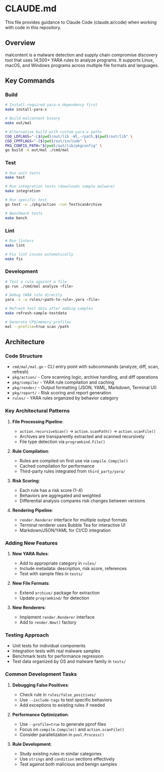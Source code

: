# CLAUDE.md

This file provides guidance to Claude Code (claude.ai/code) when working with code in this repository.

## Overview

malcontent is a malware detection and supply chain compromise discovery tool that uses 14,500+ YARA rules to analyze programs. It supports Linux, macOS, and Windows programs across multiple file formats and languages.

## Key Commands

### Build
```bash
# Install required yara-x dependency first
make install-yara-x

# Build malcontent binary
make out/mal

# Alternative build with custom yara-x paths
CGO_LDFLAGS="-L$(pwd)/out/lib -Wl,-rpath,$(pwd)/out/lib" \
CGO_CPPFLAGS="-I$(pwd)/out/include" \
PKG_CONFIG_PATH="$(pwd)/out/lib/pkgconfig" \
go build -o out/mal ./cmd/mal
```

### Test
```bash
# Run unit tests
make test

# Run integration tests (downloads sample malware)
make integration

# Run specific test
go test -v ./pkg/action -run TestScanArchive

# Benchmark tests
make bench
```

### Lint
```bash
# Run linters
make lint

# Fix lint issues automatically
make fix
```

### Development
```bash
# Test a rule against a file
go run ./cmd/mal analyze <file>

# Debug YARA rule directly
yara -s -w rules/<path-to-rule>.yara <file>

# Refresh test data after adding samples
make refresh-sample-testdata

# Generate CPU/memory profiles
mal --profile=true scan /path
```

## Architecture

### Code Structure
- `cmd/mal/mal.go` - CLI entry point with subcommands (analyze, diff, scan, refresh)
- `pkg/action/` - Core scanning logic, archive handling, and diff operations
- `pkg/compile/` - YARA rule compilation and caching
- `pkg/render/` - Output formatting (JSON, YAML, Markdown, Terminal UI)
- `pkg/report/` - Risk scoring and report generation
- `rules/` - YARA rules organized by behavior category

### Key Architectural Patterns

1. **File Processing Pipeline**:
   - `action.recursiveScan()` → `action.scanPath()` → `action.scanFile()`
   - Archives are transparently extracted and scanned recursively
   - File type detection via `programkind.File()`

2. **Rule Compilation**:
   - Rules are compiled on first use via `compile.Compile()`
   - Cached compilation for performance
   - Third-party rules integrated from `third_party/yara/`

3. **Risk Scoring**:
   - Each rule has a risk score (1-4)
   - Behaviors are aggregated and weighted
   - Differential analysis compares risk changes between versions

4. **Rendering Pipeline**:
   - `render.Renderer` interface for multiple output formats
   - Terminal renderer uses Bubble Tea for interactive UI
   - Markdown/JSON/YAML for CI/CD integration

### Adding New Features

1. **New YARA Rules**:
   - Add to appropriate category in `rules/`
   - Include metadata: description, risk score, references
   - Test with sample files in `tests/`

2. **New File Formats**:
   - Extend `archive/` package for extraction
   - Update `programkind/` for detection

3. **New Renderers**:
   - Implement `render.Renderer` interface
   - Add to `render.New()` factory

### Testing Approach
- Unit tests for individual components
- Integration tests with real malware samples
- Benchmark tests for performance regression
- Test data organized by OS and malware family in `tests/`

### Common Development Tasks

1. **Debugging False Positives**:
   - Check rule in `rules/false_positives/`
   - Use `--include-tags` to test specific behaviors
   - Add exceptions to existing rules if needed

2. **Performance Optimization**:
   - Use `--profile=true` to generate pprof files
   - Focus on `compile.Compile()` and `action.scanFile()`
   - Consider parallelization in `pool.Process()`

3. **Rule Development**:
   - Study existing rules in similar categories
   - Use `strings` and `condition` sections effectively
   - Test against both malicious and benign samples